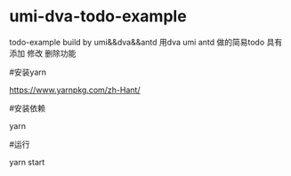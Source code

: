 # umi-dva-todo-example
todo-example build by umi&amp;&amp;dva&amp;&amp;antd
用dva umi antd 做的简易todo
具有 添加 修改 删除功能

#安装yarn

https://www.yarnpkg.com/zh-Hant/

#安装依赖

yarn

#运行

yarn start
